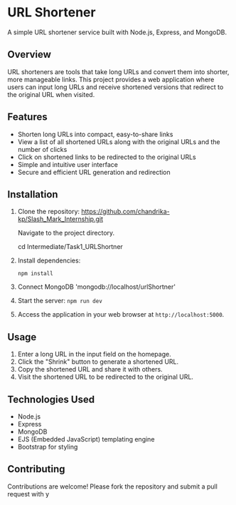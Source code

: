 # URL Shortener

A simple URL shortener service built with Node.js, Express, and MongoDB.

## Overview

URL shorteners are tools that take long URLs and convert them into shorter, more manageable links. This project provides a web application where users can input long URLs and receive shortened versions that redirect to the original URL when visited.

## Features

- Shorten long URLs into compact, easy-to-share links
- View a list of all shortened URLs along with the original URLs and the number of clicks
- Click on shortened links to be redirected to the original URLs
- Simple and intuitive user interface
- Secure and efficient URL generation and redirection

## Installation

1. Clone the repository:
   https://github.com/chandrika-kp/Slash_Mark_Internship.git

   Navigate to the project directory.

   cd Intermediate/Task1_URLShortner

2. Install dependencies:

   `npm install`

3. Connect MongoDB
   'mongodb://localhost/urlShortner'

4. Start the server:
    `npm run dev`

5. Access the application in your web browser at `http://localhost:5000`.

## Usage

1. Enter a long URL in the input field on the homepage.
2. Click the "Shrink" button to generate a shortened URL.
3. Copy the shortened URL and share it with others.
4. Visit the shortened URL to be redirected to the original URL.

## Technologies Used

- Node.js
- Express
- MongoDB
- EJS (Embedded JavaScript) templating engine
- Bootstrap for styling

## Contributing

Contributions are welcome! Please fork the repository and submit a pull request with y
